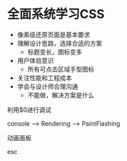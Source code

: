 # 全面系统学习CSS

* 像素级还原页面是基本要求
* 理解设计思路，选择合适的方案
  * 标题变长，图标变多
* 用户体验意识
  * 所有可点击区域手型图标
* 关注性能和工程成本
* 学会与设计师合理沟通
  * 不能做，解决方案是什么

利用$0进行调试

console --&gt; Rendering --&gt; PaintFlashing

动画面板

esc

